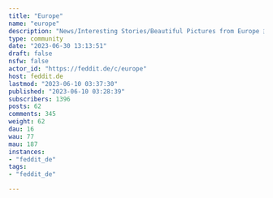 ```yaml
---
title: "Europe" 
name: "europe"
description: "News/Interesting Stories/Beautiful Pictures from Europe 🇪🇺(Current Photo: Oeschinensee, Kandersteg, 🇨🇭)Feel free to post submissions for banner pictures"
type: community
date: "2023-06-30 13:13:51"
draft: false
nsfw: false
actor_id: "https://feddit.de/c/europe"
host: feddit.de
lastmod: "2023-06-10 03:37:30"
published: "2023-06-10 03:28:39"
subscribers: 1396
posts: 62
comments: 345
weight: 62
dau: 16
wau: 77
mau: 187
instances:
- "feddit_de"
tags: 
- "feddit_de"

---
```

